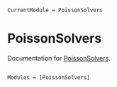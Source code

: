 ```@meta
CurrentModule = PoissonSolvers
```

# PoissonSolvers

Documentation for [PoissonSolvers](https://github.com/JuliaPlasma/PoissonSolvers.jl).

```@index
```

```@autodocs
Modules = [PoissonSolvers]
```
